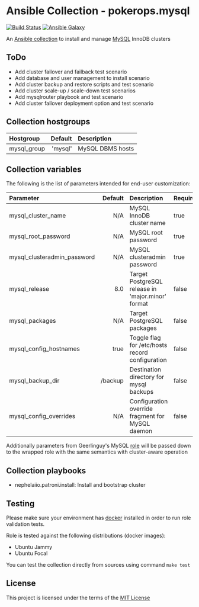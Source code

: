 # Ansible Collection - pokerops.mysql

[![Build Status](https://github.com/pokerops/ansible-collection-mysql/actions/workflows/molecule.yml/badge.svg)](https://github.com/pokerops/ansible-collection-mysql/actions/wofklows/molecule.yml)
[![Ansible Galaxy](http://img.shields.io/badge/ansible--galaxy-pokerops.mysql-blue.svg)](https://galaxy.ansible.com/ui/repo/published/pokerops/mysql/)

An [Ansible collection](https://galaxy.ansible.com/ui/repo/published/nephelaiio/mysql/) to install and manage [MySQL](https://www.mysql.com/) InnoDB clusters

## ToDo

* Add cluster failover and failback test scenario
* Add database and user management to install scenario
* Add cluster backup and restore scripts and test scenario
* Add cluster scale-up / scale-down test scenarios 
* Add mysqlrouter playbook and test scenario
* Add cluster failover deployment option and test scenario

## Collection hostgroups

| Hostgroup   | Default | Description      |
|:------------|--------:|:-----------------|
| mysql_group | 'mysql' | MySQL DBMS hosts |

## Collection variables

The following is the list of parameters intended for end-user customization: 

| Parameter                   | Default | Description                                       | Required |
|:----------------------------|--------:|:--------------------------------------------------|:---------|
| mysql_cluster_name          |     N/A | MySQL InnoDB cluster name                         | true     |
| mysql_root_password         |     N/A | MySQL root password                               | true     |
| mysql_clusteradmin_password |     N/A | MySQL clusteradmin password                       | true     |
| mysql_release               |     8.0 | Target PostgreSQL release in 'major.minor' format | false    |
| mysql_packages              |     N/A | Target PostgreSQL packages                        | false    |
| mysql_config_hostnames      |    true | Toggle flag for /etc/hosts record configuration   | false    |
| mysql_backup_dir            | /backup | Destination directory for mysql backups           | false    |
| mysql_config_overrides      |     N/A | Configuration override fragment for MySQL daemon  | false    |

Additionally parameters from Geerlinguy's MySQL [role](https://github.com/geerlingguy/ansible-role-mysql) will be passed down to the wrapped role with the same semantics with cluster-aware operation

## Collection playbooks

* nephelaiio.patroni.install: Install and bootstrap cluster

## Testing

Please make sure your environment has [docker](https://www.docker.com) installed in order to run role validation tests.

Role is tested against the following distributions (docker images):

  * Ubuntu Jammy
  * Ubuntu Focal

You can test the collection directly from sources using command `make test`

## License

This project is licensed under the terms of the [MIT License](/LICENSE)

